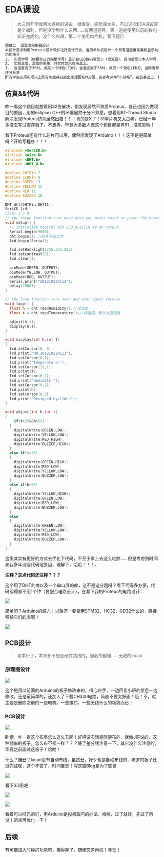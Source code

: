 # EDA课设



> 大三刚开学就两次连续的课设，很难受，感觉课太多，不过这次EDA课设算是个福利，但是没学到什么东西……有两道题目，第一道是使用以前的数电知识完成的，没什么兴趣，第二个使用单片机，看下题目

```reStructuredText
题目二  温湿度采集器设计
本设计要求利用Proteus设计软件进行设计开发，运用单片机设计一个具有温湿度采集和显示功能的电路，并实现其仿真运行调试。最后通过查找相关器件的封装资料，把设计的电路在AD软件上画出原理图，封装库以及完整的PCB图。
功能简介
1.	实现学号（根据自己的完整学号）显示在LED数码管显示（或液晶），启动后显示本人学号
2.	实现温度，湿度的采集，并实时显示在液晶上。
3.	当温度高于35时，点亮一个绿色LED灯，当湿度高于55时，点亮一个黄色LED灯。当两者都高于限值时，点亮红色LED灯，并且蜂鸣器响起。
评分标准
所有学生必须实现以上所有功能并且画出原理图和PCB图，否者考评为“不及格”。在此基础上，将根据元器件布局、连接线分布是否合理、美观进行30分以内的加分。自行设计添加其他功能，将根据功能的实现难度及实用性另外进行10分以内的。
```

## 仿真&&代码

​	咋一看这个题目就想着用32去解决，但发现居然不熟悉Proteus，自己也因为做项目的原因，用的eclipse+C++的环境居然十分不熟悉，想着用RT-Thread Studio解决发现Proteus仿真居然出错！！！真的是X了！51单片机又太古老，已经一年多没去写过寄存器了，不想弄，毕竟大多数人做这个题目都是弄51，没意思呐！

​	看下Proteus还有什么芯片可以用，偶然间发现了Arduino！！！这不是更简单吗？开始写程序！！！

``` c++
#include <SerLCD.h>
#include <Wire.h>
#include <DHT.h>
#include <DHT_U.h>

#define DHTPin 7
#define LCDPin 8
#define GREEN 13
#define YELLOW 12
#define RED 11
#define BUZZER 10

DHT dht(DHTPin,DHT11);
SerLCD lcd;
//int i = 0;
// the setup function runs once when you press reset or power the board
void setup() {
  // initialize digital pin LED_BUILTIN as an output.
  Serial.begin(9600);
  dht.begin(); //DHT开始工作
  lcd.begin(Serial);

  lcd.setBacklight(255,255,255);
  lcd.setContrast(5);
  lcd.clear();
  
  pinMode(GREEN, OUTPUT);
  pinMode(YELLOW, OUTPUT);
  pinMode(RED, OUTPUT);
  Serial.print("201810224113");
  delay(2000);
}

// the loop function runs over and over again forever
void loop() {
  float h = dht.readHumidity();//读湿度
  float t = dht.readTemperature();//读温度，默认为摄氏度

  adjust(h,t);
  display(h,t);
}

void display(int h,int t)
{
  lcd.setCursor(0, 0);
  lcd.print("NO.201810224113");
  lcd.setCursor(0,1);
  lcd.print("Temperature:");
  lcd.setCursor(12,1);
  lcd.print(t);
  lcd.setCursor(0,2);
  lcd.print("Humidity:");
  lcd.setCursor(9,2);
  lcd.print(h);
  lcd.setCursor(0,3);
  lcd.print("Designed by:lfdcn");
}

void adjust(int h,int t)
{
    if(t>35&&h>55)
  {
    digitalWrite(GREEN,LOW);
    digitalWrite(YELLOW,LOW);
    digitalWrite(RED,HIGH);
    digitalWrite(BUZZER,HIGH);
  }
  else if(t>35)
  {
    digitalWrite(GREEN,HIGH);
    digitalWrite(RED,LOW);
    digitalWrite(YELLOW,LOW);
    digitalWrite(BUZZER,LOW);
  }
  else if(h>55)
  {
    digitalWrite(YELLOW,HIGH);
    digitalWrite(GREEN,LOW);
    digitalWrite(RED,LOW);
    digitalWrite(BUZZER,LOW);
  }
  else
  {
    digitalWrite(GREEN,LOW);
    digitalWrite(YELLOW,LOW);
    digitalWrite(RED,LOW);
    digitalWrite(BUZZER,LOW);
  }
}
```

这里其实有更好的方式去优化下代码，不至于看上去这么地肿……但是考虑到时间和我多年没写代码地原因，理解下，哈哈！！！、

**注释？这点代码还注释？？？**

这个用了DHT的库以及一个串口屏的库，这不是送分题吗？看下代码多方便，代码写得都不用1个钟（要配合电路设计），在看下我的Proteus的电路设计：

![](jpg/EDA课设/Snipaste_2020-09-24_01-23-56.png)

简单吧？Arduino的威力！以后万一要使用STM32、HC32、GD32什么的，直接移植它们的库啊！

![](jpg/EDA课设/Snipaste_2020-09-24_01-28-11.png)

## PCB设计

> 老本行了，本来都不想走硬件路线的，懂我的都懂……无敌的kicad

### 原理图设计

![](jpg/EDA课设/Snipaste_2020-09-24_01-34-52.png)

这个是用以前画的Arduino的板子修改来的，得心应手，一边回复小班的信息一边修改，还是蛮简单的，还加入了下载CH340电路，简直不要太好画！哦！不，就主要是删除之前的一些电机，一些接口，一些无线什么的功能而已！

### PCB设计

![](jpg/EDA课设/Snipaste_2020-09-24_01-38-06.png)

卧槽，咋一看这个布局怎么这么丑陋！好吧说实话是随便布的，就像J哥说的，这种频率的板子，怎么布不都一样？？？除了差分线注意一下，其它没什么注意的，毕竟之前画过这板子！哈哈！

什么？嫌丑？kicad没有自动布线，虽然丑，好歹也是自动布线的，老罗的板子还没完成呢，这个不管了，时间宝贵！写这篇Blog是为了聪哥

![](jpg/EDA课设/微信图片_20200924014405.jpg)

看下3D图吧：

![](jpg/EDA课设/arduino_wifi.png)

![](jpg/EDA课设/arduino_wifi1.png)

看着可以吗兄弟们，用Arduino是投机取巧的办法，哈哈，过了就好，先过了再说！迟点再优化一下！

## 后续

有可能加入时钟的功能吧，懒得弄了，随便交差再说！睡觉！